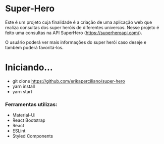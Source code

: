 # Super-Hero

Este é um projeto cuja finalidade é a criação de uma aplicação web que realiza consultas dos super heróis de diferentes universos. Nesse projeto é feito uma consultas na API SuperHero (https://superheroapi.com/).

O usuário poderá ver mais informações do super herói caso deseje e também poderá favoritá-los.

# Iniciando...

* git clone https://github.com/erikaperciliano/super-hero
* yarn install
* yarn start

### Ferramentas utilizas:

* Material-UI
* React Bootstrap
* React
* ESLint
* Styled Components


